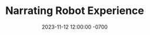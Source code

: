 ---
title: "Narrating Robot Experience"
date: 2023-11-12 12:00:00 -0700
end_date: 2024-11-12 12:00:00 -0700
featured_image: /assets/images/projects/narration-microwave.png
categories: ["research", "robotics"]
description: |
  Robots break, and usually they won't be able to tell you much about why. What if the robot could narrate its experience, drawing on logs, sensor data, and its own understanding of the world? We show one way to build such a system using an LLM and show that it helps people identify when and why a robot failed.
url: https://sites.google.com/view/real-world-robot-narration/home
citation_keys: [wang2024doing]
redirect_to: "https://sites.google.com/view/real-world-robot-narration/home"
---